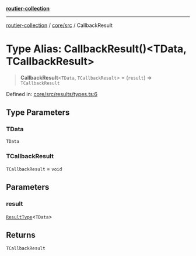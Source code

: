 [**routier-collection**](../../../README.md)

***

[routier-collection](../../../README.md) / [core/src](../README.md) / CallbackResult

# Type Alias: CallbackResult()\<TData, TCallbackResult\>

> **CallbackResult**\<`TData`, `TCallbackResult`\> = (`result`) => `TCallbackResult`

Defined in: [core/src/results/types.ts:6](https://github.com/Agrejus/routier/blob/ae307d61bf9883ec014a438be7cbd96d2060d092/core/src/results/types.ts#L6)

## Type Parameters

### TData

`TData`

### TCallbackResult

`TCallbackResult` = `void`

## Parameters

### result

[`ResultType`](ResultType.md)\<`TData`\>

## Returns

`TCallbackResult`
